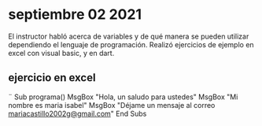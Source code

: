 # septiembre 02 2021 

El instructor habló acerca de variables y de qué manera se 
 pueden utilizar dependiendo el lenguaje de programación.
  Realizó ejercicios de ejemplo en excel con visual basic, y en dart.

## ejercicio en excel 
¨
Sub programa()
  MsgBox "Hola, un saludo para ustedes"
  MsgBox "Mi nombre es maria isabel"
  MsgBox "Déjame un mensaje al correo mariacastillo2002g@gmail.com"
End Subs


